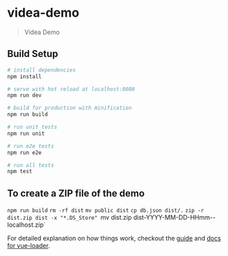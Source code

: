 # videa-demo

> Videa Demo

## Build Setup

``` bash
# install dependencies
npm install

# serve with hot reload at localhost:8080
npm run dev

# build for production with minification
npm run build

# run unit tests
npm run unit

# run e2e tests
npm run e2e

# run all tests
npm test
```

## To create a ZIP file of the demo

`npm run build`
`rm -rf dist`
`mv public dist`
`cp db.json dist/.`
`zip -r dist.zip dist -x "*.DS_Store"
`mv dist.zip dist-YYYY-MM-DD-HHmm--localhost.zip`

For detailed explanation on how things work, checkout the [guide](http://vuejs-templates.github.io/webpack/) and [docs for vue-loader](http://vuejs.github.io/vue-loader).
